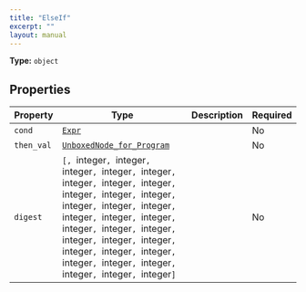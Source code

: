 ```yaml
---
title: "ElseIf"
excerpt: ""
layout: manual
---
```



**Type:** `object`





## Properties

| Property | Type | Description | Required |
|----------|------|-------------|----------|
| `cond` |[`Expr`](/docs/kcl/types/Expr)|  | No |
| `then_val` |[`UnboxedNode_for_Program`](/docs/kcl/types/UnboxedNode_for_Program)|  | No |
| `digest` |`[, `integer`, `integer`, `integer`, `integer`, `integer`, `integer`, `integer`, `integer`, `integer`, `integer`, `integer`, `integer`, `integer`, `integer`, `integer`, `integer`, `integer`, `integer`, `integer`, `integer`, `integer`, `integer`, `integer`, `integer`, `integer`, `integer`, `integer`, `integer`, `integer`, `integer`, `integer`, `integer`]`|  | No |


